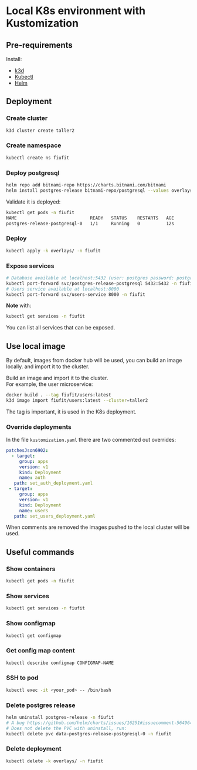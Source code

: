 # Local K8s environment with Kustomization

## Pre-requirements

Install:

- [k3d](https://k3d.io/v5.4.9/#installation)
- [Kubectl](https://kubernetes.io/docs/tasks/tools/install-kubectl-linux/)
- [Helm](https://helm.sh/docs/intro/install/)

## Deployment

### Create cluster

```bash
k3d cluster create taller2
```

### Create namespace

```bash
kubectl create ns fiufit
```

### Deploy postgresql

```bash
helm repo add bitnami-repo https://charts.bitnami.com/bitnami
helm install postgres-release bitnami-repo/postgresql --values overlays/postgres/values.yaml -n fiufit
```

Validate it is deployed:

```bash
kubectl get pods -n fiufit
NAME                            READY   STATUS    RESTARTS   AGE
postgres-release-postgresql-0   1/1     Running   0          12s
```

### Deploy

```bash
kubectl apply -k overlays/ -n fiufit
```

### Expose services

```bash
# Database available at localhost:5432 (user: postgres password: postgres)
kubectl port-forward svc/postgres-release-postgresql 5432:5432 -n fiufit
# Users service available at localhost:8000
kubectl port-forward svc/users-service 8000 -n fiufit
```

**Note** with:

```bash
kubectl get services -n fiufit
```

You can list all services that can be exposed.

## Use local image

By default, images from docker hub will be used, you can build an image locally.
and import it to the cluster.

Build an image and import it to the cluster.  
For example, the user microservice:

```bash
docker build . --tag fiufit/users:latest
k3d image import fiufit/users:latest --cluster=taller2
```

The tag is important, it is used in the K8s deployment.

### Override deployments

In the file `kustomization.yaml` there are two commented out overrides:

```yaml
patchesJson6902:
  - target:
     group: apps
     version: v1
     kind: Deployment
     name: auth
   path: set_auth_deployment.yaml
 - target:
     group: apps
     version: v1
     kind: Deployment
     name: users
   path: set_users_deployment.yaml
```

When comments are removed the images pushed to the local cluster will be used.

## Useful commands

### Show containers

```bash
kubectl get pods -n fiufit
```

### Show services

```bash
kubectl get services -n fiufit
```

### Show configmap

```bash
kubectl get configmap
```

### Get config map content

```bash
kubectl describe configmap CONFIGMAP-NAME
```

### SSH to pod


```bash
kubectl exec -it <your_pod> -- /bin/bash
```

### Delete postgres release

```bash
helm uninstall postgres-release -n fiufit
# A bug https://github.com/helm/charts/issues/16251#issuecomment-564964236
# Does not delete the PVC with uninstall, run:
kubectl delete pvc data-postgres-release-postgresql-0 -n fiufit
```

### Delete deployment

```bash
kubectl delete -k overlays/ -n fiufit
```
